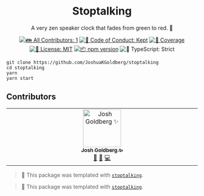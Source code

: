 <h1 align="center">Stoptalking</h1>

<p align="center">
	A very zen speaker clock that fades from green to red.
	🚦
</p>

<p align="center">
	<!-- prettier-ignore-start -->
	<!-- ALL-CONTRIBUTORS-BADGE:START - Do not remove or modify this section -->
	<a href="#contributors" target="_blank"><img alt="👪 All Contributors: 1" src="https://img.shields.io/badge/%F0%9F%91%AA_all_contributors-1-21bb42.svg" /></a>
<!-- ALL-CONTRIBUTORS-BADGE:END -->
	<!-- prettier-ignore-end -->
	<a href="https://github.com/JoshuaKGoldberg/stoptalking/blob/main/.github/CODE_OF_CONDUCT.md" target="_blank"><img alt="🤝 Code of Conduct: Kept" src="https://img.shields.io/badge/%F0%9F%A4%9D_code_of_conduct-kept-21bb42" /></a>
	<a href="https://codecov.io/gh/JoshuaKGoldberg/stoptalking" target="_blank"><img alt="🧪 Coverage" src="https://img.shields.io/codecov/c/github/JoshuaKGoldberg/stoptalking?label=%F0%9F%A7%AA%20coverage" /></a>
	<a href="https://github.com/JoshuaKGoldberg/stoptalking/blob/main/LICENSE.md" target="_blank"><img alt="📝 License: MIT" src="https://img.shields.io/badge/%F0%9F%93%9D_license-MIT-21bb42.svg"></a>
	<a href="http://npmjs.com/package/stoptalking"><img alt="📦 npm version" src="https://img.shields.io/npm/v/stoptalking?color=21bb42&label=%F0%9F%93%A6%20npm" /></a>
	<img alt="💪 TypeScript: Strict" src="https://img.shields.io/badge/%F0%9F%92%AA_typescript-strict-21bb42.svg" />
</p>

```shell
git clone https://github.com/JoshuaKGoldberg/stoptalking
cd stoptalking
yarn
yarn start
```

## Contributors

<!-- spellchecker: disable -->
<!-- ALL-CONTRIBUTORS-LIST:START - Do not remove or modify this section -->
<!-- prettier-ignore-start -->
<!-- markdownlint-disable -->
<table>
  <tbody>
    <tr>
      <td align="center" valign="top" width="14.28%"><a href="http://www.joshuakgoldberg.com/"><img src="https://avatars.githubusercontent.com/u/3335181?v=4?s=100" width="100px;" alt="Josh Goldberg ✨"/><br /><sub><b>Josh Goldberg ✨</b></sub></a><br /><a href="#maintenance-JoshuaKGoldberg" title="Maintenance">🚧</a> <a href="https://github.com/JoshuaKGoldberg/stoptalking/issues?q=author%3AJoshuaKGoldberg" title="Bug reports">🐛</a> <a href="https://github.com/JoshuaKGoldberg/stoptalking/commits?author=JoshuaKGoldberg" title="Code">💻</a></td>
    </tr>
  </tbody>
</table>

<!-- markdownlint-restore -->
<!-- prettier-ignore-end -->

<!-- ALL-CONTRIBUTORS-LIST:END -->
<!-- spellchecker: enable -->

<!-- You can remove this notice if you don't want it 🙂 no worries! -->

> 💙 This package was templated with [`stoptalking`](https://github.com/JoshuaKGoldberg/stoptalking).

<!-- You can remove this notice if you don't want it 🙂 no worries! -->

> 💙 This package was templated with [`stoptalking`](https://github.com/JoshuaKGoldberg/stoptalking).

